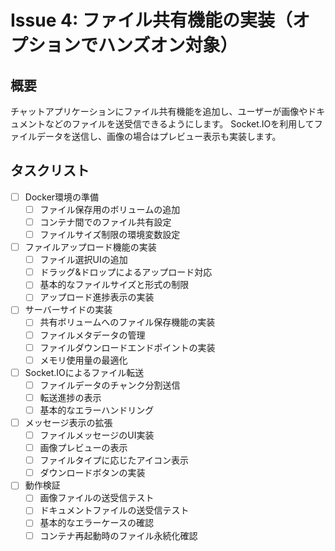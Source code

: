 # Issue 4: ファイル共有機能の実装（オプションでハンズオン対象）

## 概要

チャットアプリケーションにファイル共有機能を追加し、ユーザーが画像やドキュメントなどのファイルを送受信できるようにします。
Socket.IOを利用してファイルデータを送信し、画像の場合はプレビュー表示も実装します。

## タスクリスト

- [ ] Docker環境の準備
  - [ ] ファイル保存用のボリュームの追加
  - [ ] コンテナ間でのファイル共有設定
  - [ ] ファイルサイズ制限の環境変数設定

- [ ] ファイルアップロード機能の実装
  - [ ] ファイル選択UIの追加
  - [ ] ドラッグ&ドロップによるアップロード対応
  - [ ] 基本的なファイルサイズと形式の制限
  - [ ] アップロード進捗表示の実装

- [ ] サーバーサイドの実装
  - [ ] 共有ボリュームへのファイル保存機能の実装
  - [ ] ファイルメタデータの管理
  - [ ] ファイルダウンロードエンドポイントの実装
  - [ ] メモリ使用量の最適化

- [ ] Socket.IOによるファイル転送
  - [ ] ファイルデータのチャンク分割送信
  - [ ] 転送進捗の表示
  - [ ] 基本的なエラーハンドリング

- [ ] メッセージ表示の拡張
  - [ ] ファイルメッセージのUI実装
  - [ ] 画像プレビューの表示
  - [ ] ファイルタイプに応じたアイコン表示
  - [ ] ダウンロードボタンの実装

- [ ] 動作検証
  - [ ] 画像ファイルの送受信テスト
  - [ ] ドキュメントファイルの送受信テスト
  - [ ] 基本的なエラーケースの確認
  - [ ] コンテナ再起動時のファイル永続化確認
